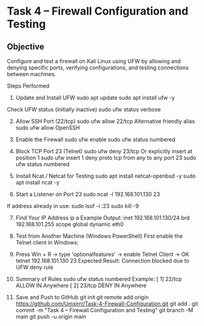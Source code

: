 # Task 4 – Firewall Configuration and Testing

## Objective
Configure and test a firewall on Kali Linux using UFW by allowing and denying specific ports, verifying configurations, and testing connections between machines.

Steps Performed

1. Update and Install UFW
sudo apt update
sudo apt install ufw -y

Check UFW status (initially inactive)
sudo ufw status verbose

 2. Allow SSH Port (22/tcp)
sudo ufw allow 22/tcp
Alternative friendly alias
sudo ufw allow OpenSSH

3. Enable the Firewall
sudo ufw enable
sudo ufw status numbered

4. Block TCP Port 23 (Telnet)
sudo ufw deny 23/tcp
Or explicitly insert at position 1
sudo ufw insert 1 deny proto tcp from any to any port 23
sudo ufw status numbered

 5. Install Ncat / Netcat for Testing
sudo apt install netcat-openbsd -y
sudo apt install ncat -y

 6. Start a Listener on Port 23
sudo ncat -l 192.168.101.130 23

 If address already in use:
sudo lsof -i :23
sudo kill -9 <PID>

 7. Find Your IP Address
ip a
Example Output:
inet 192.168.101.130/24 brd 192.168.101.255 scope global dynamic eth0

 8. Test from Another Machine (Windows PowerShell) First enable the Telnet client in Windows:
 9.  Press Win + R → type 'optionalfeatures' → enable Telnet Client → OK
telnet 192.168.101.130 23
Expected Result: Connection blocked due to UFW deny rule

 9. Summary of Rules
sudo ufw status numbered
 Example:
[ 1] 22/tcp  ALLOW IN  Anywhere
[ 2] 23/tcp  DENY IN   Anywhere

10. Save and Push to GitHub
git init
git remote add origin https://github.com/Umxirrr/Task-4-Firewall-Configuration.git
git add .
git commit -m "Task 4 – Firewall Configuration and Testing"
git branch -M main
git push -u origin main
